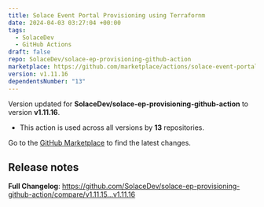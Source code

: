 ```yaml
---
title: Solace Event Portal Provisioning using Terrafornm
date: 2024-04-03 03:27:04 +00:00
tags:
  - SolaceDev
  - GitHub Actions
draft: false
repo: SolaceDev/solace-ep-provisioning-github-action
marketplace: https://github.com/marketplace/actions/solace-event-portal-provisioning-using-terrafornm
version: v1.11.16
dependentsNumber: "13"
---
```



Version updated for **SolaceDev/solace-ep-provisioning-github-action** to version **v1.11.16**.
- This action is used across all versions by **13** repositories.

Go to the [GitHub Marketplace](https://github.com/marketplace/actions/solace-event-portal-provisioning-using-terrafornm) to find the latest changes.

## Release notes

**Full Changelog**: https://github.com/SolaceDev/solace-ep-provisioning-github-action/compare/v1.11.15...v1.11.16
